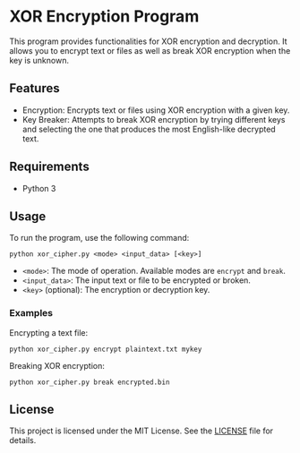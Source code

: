 # XOR Encryption Program

This program provides functionalities for XOR encryption and decryption. It allows you to encrypt text or files as well as break XOR encryption when the key is unknown.

## Features

- Encryption: Encrypts text or files using XOR encryption with a given key.
- Key Breaker: Attempts to break XOR encryption by trying different keys and selecting the one that produces the most English-like decrypted text.

## Requirements

- Python 3

## Usage

To run the program, use the following command:

```shell
python xor_cipher.py <mode> <input_data> [<key>]
```

- `<mode>`: The mode of operation. Available modes are `encrypt` and `break`.
- `<input_data>`: The input text or file to be encrypted or broken.
- `<key>` (optional): The encryption or decryption key.

### Examples

Encrypting a text file:

```shell
python xor_cipher.py encrypt plaintext.txt mykey
```

Breaking XOR encryption:

```shell
python xor_cipher.py break encrypted.bin
```

## License

This project is licensed under the MIT License. See the [LICENSE](LICENSE) file for details.

